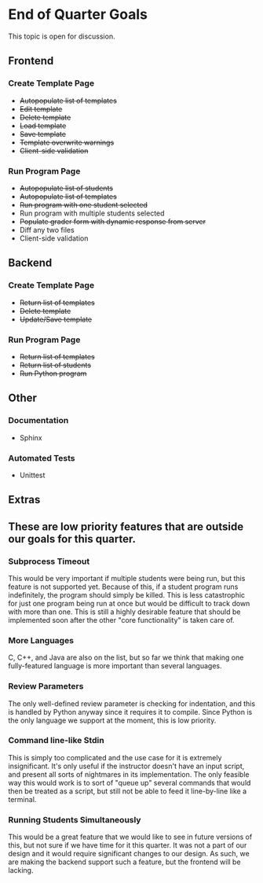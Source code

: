 <h1>End of Quarter Goals</h1>

<p>This topic is open for discussion.</p>

<h2>Frontend</h2>

<h3>Create Template Page</h3>

<ul>
    <li><del>Autopopulate list of templates</del></li>
    <li><del>Edit template</del></li>
    <li><del>Delete template</del></li>
    <li><del>Load template</del></li>
    <li><del>Save template</del></li>
    <li><del>Template overwrite warnings</del></li>
    <li><del>Client-side validation</del></li>
</ul>

<h3>Run Program Page</h3>

<ul>
    <li><del>Autopopulate list of students</del></li>
    <li><del>Autopopulate list of templates</del></li>
    <li><del>Run program with one student selected</del></li>
    <li>Run program with multiple students selected</li>
    <li><del>Populate grader form with dynamic response from server</del></li>
    <li>Diff any two files</li>
    <li>Client-side validation</li>
</ul>

<h2>Backend</h2>

<h3>Create Template Page</h3>

<ul>
    <li><del>Return list of templates</del></li>
    <li><del>Delete template</del></li>
    <li><del>Update/Save template</del></li>
</ul>

<h3>Run Program Page</h3>

<ul>
    <li><del>Return list of templates</del></li>
    <li><del>Return list of students</del></li>
    <li><del>Run Python program</del></li>
</ul>

<h2>Other</h2>

<h3>Documentation</h3>

<ul>
    <li>Sphinx</li>
</ul>

<h3>Automated Tests</h3>

<ul>
    <li>Unittest</li>
</ul>

<h2>Extras<h2>

<p>These are low priority features that are outside our goals for this quarter.</p>

<h3>Subprocess Timeout</h3>

<p>This would be very important if multiple students were being run, but this
feature is not supported yet. Because of this, if a student program runs indefinitely,
the program should simply be killed. This is less catastrophic for just one program
being run at once but would be difficult to track down with more than one.
This is still a highly desirable feature that should be implemented soon after
the other "core functionality" is taken care of.</p>

<h3>More Languages</h3>

<p>C, C++, and Java are also on the list, but so far we think that making one
fully-featured language is more important than several languages.</p>

<h3>Review Parameters</h3>

<p>The only well-defined review parameter is checking for indentation, and this
is handled by Python anyway since it requires it to compile. Since Python is
the only language we support at the moment, this is low priority.</p>

<h3>Command line-like Stdin</h3>

<p>This is simply too complicated and the use case for it is extremely insignificant.
It's only useful if the instructor doesn't have an input script, and present
all sorts of nightmares in its implementation. The only feasible way this would
work is to sort of "queue up" several commands that would then be treated as a
script, but still not be able to feed it line-by-line like a terminal.</p>

<h3>Running Students Simultaneously</h3>

<p>This would be a great feature that we would like to see in future versions
of this, but not sure if we have time for it this quarter. It was not a part of
our design and it would require significant changes to our design. As such, we
are making the backend support such a feature, but the frontend will be
lacking.</p>
